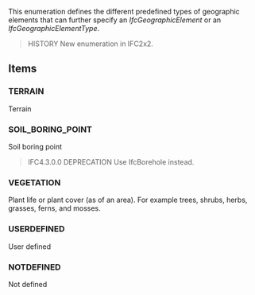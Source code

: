 This enumeration defines the different predefined types of geographic elements that can further specify an _IfcGeographicElement_ or an _IfcGeographicElementType_.

<!-- end of short definition -->


> HISTORY New enumeration in IFC2x2.

## Items

### TERRAIN
Terrain

### SOIL_BORING_POINT
Soil boring point

> IFC4.3.0.0 DEPRECATION Use IfcBorehole instead.

### VEGETATION
Plant life or plant cover (as of an area). For example trees, shrubs, herbs, grasses, ferns, and mosses.

### USERDEFINED
User defined

### NOTDEFINED
Not defined